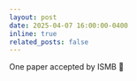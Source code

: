 ```yaml
---
layout: post
date: 2025-04-07 16:00:00-0400
inline: true
related_posts: false
---
```


One paper accepted by ISMB :dna:
